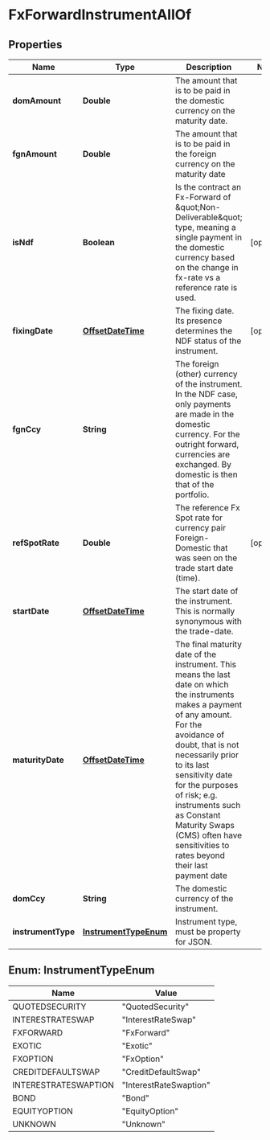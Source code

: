 

# FxForwardInstrumentAllOf

## Properties

Name | Type | Description | Notes
------------ | ------------- | ------------- | -------------
**domAmount** | **Double** | The amount that is to be paid in the domestic currency on the maturity date. | 
**fgnAmount** | **Double** | The amount that is to be paid in the foreign currency on the maturity date | 
**isNdf** | **Boolean** | Is the contract an Fx-Forward of \&quot;Non-Deliverable\&quot; type, meaning a single payment in the domestic currency based on  the change in fx-rate vs  a reference rate is used. |  [optional]
**fixingDate** | [**OffsetDateTime**](OffsetDateTime.md) | The fixing date. Its presence determines the NDF status of the instrument. |  [optional]
**fgnCcy** | **String** | The foreign (other) currency of the instrument. In the NDF case, only payments are made in the domestic currency.  For the outright forward, currencies are exchanged. By domestic is then that of the portfolio. | 
**refSpotRate** | **Double** | The reference Fx Spot rate for currency pair Foreign-Domestic that was seen on the trade start date (time). |  [optional]
**startDate** | [**OffsetDateTime**](OffsetDateTime.md) | The start date of the instrument. This is normally synonymous with the trade-date. | 
**maturityDate** | [**OffsetDateTime**](OffsetDateTime.md) | The final maturity date of the instrument. This means the last date on which the instruments makes a payment of any amount.  For the avoidance of doubt, that is not necessarily prior to its last sensitivity date for the purposes of risk; e.g. instruments such as  Constant Maturity Swaps (CMS) often have sensitivities to rates beyond their last payment date | 
**domCcy** | **String** | The domestic currency of the instrument. | 
**instrumentType** | [**InstrumentTypeEnum**](#InstrumentTypeEnum) | Instrument type, must be property for JSON. | 



## Enum: InstrumentTypeEnum

Name | Value
---- | -----
QUOTEDSECURITY | &quot;QuotedSecurity&quot;
INTERESTRATESWAP | &quot;InterestRateSwap&quot;
FXFORWARD | &quot;FxForward&quot;
EXOTIC | &quot;Exotic&quot;
FXOPTION | &quot;FxOption&quot;
CREDITDEFAULTSWAP | &quot;CreditDefaultSwap&quot;
INTERESTRATESWAPTION | &quot;InterestRateSwaption&quot;
BOND | &quot;Bond&quot;
EQUITYOPTION | &quot;EquityOption&quot;
UNKNOWN | &quot;Unknown&quot;



